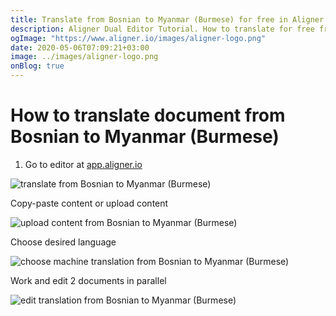 ```yaml
---
title: Translate from Bosnian to Myanmar (Burmese) for free in Aligner Editor
description: Aligner Dual Editor Tutorial. How to translate for free from Bosnian to Myanmar (Burmese). Aligner is multilingual document management platform. 
ogImage: "https://www.aligner.io/images/aligner-logo.png"
date: 2020-05-06T07:09:21+03:00
image: ../images/aligner-logo.png
onBlog: true
---
```


# How to translate document from Bosnian to Myanmar (Burmese)

1. Go to editor at [app.aligner.io](https://app.aligner.io "Aligner App web page")

![translate from Bosnian to Myanmar (Burmese)](../aligner-blank-editor.png "translate from Bosnian to Myanmar (Burmese)")

Copy-paste content or upload content

![upload content from Bosnian to Myanmar (Burmese)](../aligner-uploaded-document.png "upload content from Bosnian to Myanmar (Burmese)")

Choose desired language

![choose machine translation from Bosnian to Myanmar (Burmese)](../aligner-language-dropdown.png "choose machine translation from Bosnian to Myanmar (Burmese)")

Work and edit 2 documents in parallel

![edit translation from Bosnian to Myanmar (Burmese)](../aligner-double-sitded-editor.png "edit translation from Bosnian to Myanmar (Burmese)")

